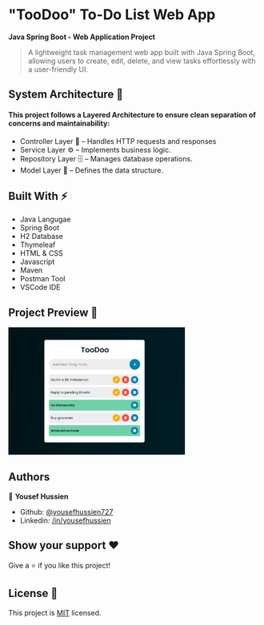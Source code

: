 # "TooDoo" To-Do List Web App
**Java Spring Boot - Web Application Project**
> A lightweight task management web app built with Java Spring Boot, allowing users to create, edit, delete, and view tasks effortlessly with a user-friendly UI.

## System Architecture 📐
#### This project follows a Layered Architecture to ensure clean separation of concerns and maintainability:
- Controller Layer 🎯 – Handles HTTP requests and responses
- Service Layer ⚙️ – Implements business logic.
- Repository Layer 🗄️ – Manages database operations.
- Model Layer 📄 – Defines the data structure.

## Built With ⚡️
- Java Langugae
- Spring Boot
- H2 Database
- Thymeleaf
- HTML & CSS
- Javascript
- Maven
- Postman Tool
- VSCode IDE

## Project Preview 👀
<img src="demo.png" width="70%">

## Authors

👤 **Yousef Hussien**
- Github: [@yousefhussien727](https://github.com/yousefhussien727)
- Linkedin: [/in/yousefhussien](https://www.linkedin.com/in/yousefhussien/)

## Show your support ❤
Give a ⭐️ if you like this project!

## License 📝
This project is [MIT](./LICENSE.txt) licensed.
